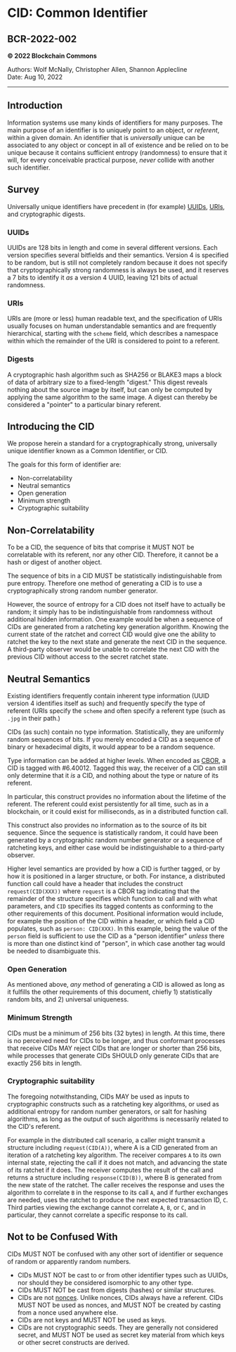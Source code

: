 # CID: Common Identifier

## BCR-2022-002

**© 2022 Blockchain Commons**

Authors: Wolf McNally, Christopher Allen, Shannon Applecline<br/>
Date: Aug 10, 2022

---

## Introduction

Information systems use many kinds of identifiers for many purposes. The main purpose of an identifier is to uniquely point to an object, or *referent*, within a given domain. An identifier that is *universally* unique can be associated to any object or concept in all of existence and be relied on to be unique because it contains sufficient entropy (randomness) to ensure that it will, for every conceivable practical purpose, *never* collide with another such identifier.

## Survey

Universally unique identifiers have precedent in (for example) [UUIDs](https://en.wikipedia.org/wiki/Universally_unique_identifier), [URIs](https://en.wikipedia.org/wiki/Uniform_Resource_Identifier), and cryptographic digests.

### UUIDs

UUIDs are 128 bits in length and come in several different versions. Each version specifies several bitfields and their semantics. Version 4 is specified to be random, but is still not completely random because it does not specify that cryptographically strong randomness is always be used, and it reserves a 7 bits to identify it *as* a version 4 UUID, leaving 121 bits of actual randomness.

### URIs

URIs are (more or less) human readable text, and the specification of URIs usually focuses on human understandable semantics and are frequently hierarchical, starting with the `scheme` field, which describes a namespace within which the remainder of the URI is considered to point to a referent.

### Digests

A cryptographic hash algorithm such as SHA256 or BLAKE3 maps a block of data of arbitrary size to a fixed-length "digest." This digest reveals nothing about the source image by itself, but can only be computed by applying the same algorithm to the same image. A digest can thereby be considered a "pointer" to a particular binary referent.

## Introducing the CID

We propose herein a standard for a cryptographically strong, universally unique identifier known as a Common Identifier, or CID.

The goals for this form of identifier are:

* Non-correlatability
* Neutral semantics
* Open generation
* Minimum strength
* Cryptographic suitability

## Non-Correlatability

To be a CID, the sequence of bits that comprise it MUST NOT be correlatable with its referent, nor any other CID. Therefore, it cannot be a hash or digest of another object.

The sequence of bits in a CID MUST be statistically indistinguishable from pure entropy. Therefore one method of generating a CID is to use a cryptographically strong random number generator.

However, the source of entropy for a CID does not itself have to actually be random; it simply has to be indistinguishable from randomness without additional hidden information. One example would be when a sequence of CIDs are generated from a ratcheting key generation algorithm. Knowing the current state of the ratchet and correct CID would give one the ability to ratchet the key to the next state and generate the next CID in the sequence. A third-party observer would be unable to correlate the next CID with the previous CID without access to the secret ratchet state.

## Neutral Semantics

Existing identifiers frequently contain inherent type information (UUID version 4 identifies itself as such) and frequently specify the type of referent (URIs specify the `scheme` and often specify a referent type (such as `.jpg` in their path.)

CIDs (as such) contain no type information. Statistically, they are uniformly random sequences of bits. If you merely encoded a CID as a sequence of binary or hexadecimal digits, it would appear to be a random sequence.

Type information can be added at higher levels. When encoded as [CBOR](https://cbor.io/), a CID is tagged with #6.40012. Tagged this way, the receiver of a CID can still only determine that it *is* a CID, and nothing about the type or nature of its referent.

In particular, this construct provides no information about the lifetime of the referent. The referent could exist persistently for all time, such as in a blockchain, or it could exist for milliseconds, as in a distributed function call.

This construct also provides no information as to the source of its bit sequence. Since the sequence is statistically random, it could have been generated by a cryptographic random number generator or a sequence of ratcheting keys, and either case would be indistinguishable to a third-party observer.

Higher level semantics are provided by how a CID is further tagged, or by how it is positioned in a larger structure, or both. For instance, a distributed function call could have a header that includes the construct `request(CID(XXX))` where `request` is a CBOR tag indicating that the remainder of the structure specifies which function to call and with what parameters, and `CID` specifies its tagged contents as conforming to the other requirements of this document. Positional information would include, for example the position of the CID within a header, or which field a CID populates, such as `person: CID(XXX)`. In this example, being the value of the `person` field is sufficient to use the CID as a "person identifier" *unless* there is more than one distinct kind of "person", in which case another tag would be needed to disambiguate this.

### Open Generation

As mentioned above, *any* method of generating a CID is allowed as long as it fulfills the other requirements of this document, chiefly 1) statistically random bits, and 2) universal uniqueness.

### Minimum Strength

CIDs must be a minimum of 256 bits (32 bytes) in length. At this time, there is no perceived need for CIDs to be longer, and thus conformant processes that receive CIDs MAY reject CIDs that are longer or shorter than 256 bits, while processes that generate CIDs SHOULD only generate CIDs that are exactly 256 bits in length.

### Cryptographic suitability

The foregoing notwithstanding, CIDs MAY be used as inputs to cryptographic constructs such as a ratcheting key algorithms, or used as additional entropy for random number generators, or salt for hashing algorithms, as long as the output of such algorithms is necessarily related to the CID's referent.

For example in the distributed call scenario, a caller might transmit a structure including `request(CID(A))`, where A is a CID generated from an iteration of a ratcheting key algorithm. The receiver compares `A` to its own internal state, rejecting the call if it does not match, and advancing the state of its ratchet if it does. The receiver computes the result of the call and returns a structure including `response(CID(B))`, where B is generated from the new state of the ratchet. The caller receives the response and uses the algorithm to correlate `B` in the response to its call `A`, and if further exchanges are needed, uses the ratchet to produce the next expected transaction ID, `C`. Third parties viewing the exchange cannot correlate `A`, `B`, or `C`, and in particular, they cannot correlate a specific response to its call.

## Not to be Confused With

CIDs MUST NOT be confused with any other sort of identifier or sequence of random or apparently random numbers.

* CIDs MUST NOT be cast to or from other identifier types such as UUIDs, nor should they be considered isomorphic to any other type.
* CIDs MUST NOT be cast from digests (hashes) or similar structures.
* CIDs are not [nonces](https://en.wikipedia.org/wiki/Cryptographic_nonce). Unlike nonces, CIDs always have a referent. CIDs MUST NOT be used as nonces, and MUST NOT be created by casting from a nonce used anywhere else.
* CIDs are not keys and MUST NOT be used as keys.
* CIDs are not cryptographic seeds. They are generally not considered secret, and MUST NOT be used as secret key material from which keys or other secret constructs are derived.
